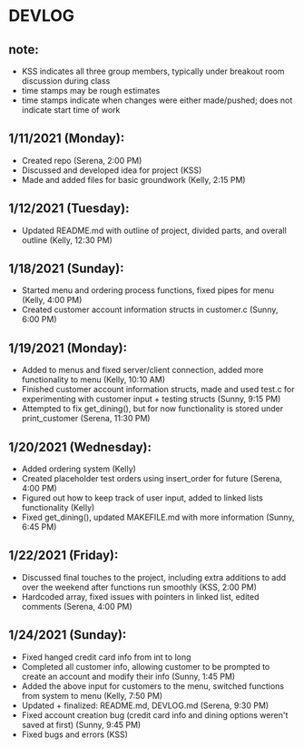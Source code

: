 # DEVLOG 

## note:
- KSS indicates all three group members, typically under breakout room discussion during class
- time stamps may be rough estimates
- time stamps indicate when changes were either made/pushed; does not indicate start time of work

## 1/11/2021 (Monday):
- Created repo (Serena, 2:00 PM)
- Discussed and developed idea for project (KSS)
- Made and added files for basic groundwork (Kelly, 2:15 PM)

## 1/12/2021 (Tuesday):
- Updated README.md with outline of project, divided parts, and overall outline (Kelly, 12:30 PM)

## 1/18/2021 (Sunday):
- Started menu and ordering process functions, fixed pipes for menu (Kelly, 4:00 PM)
- Created customer account information structs in customer.c (Sunny, 6:00 PM)

## 1/19/2021 (Monday):
- Added to menus and fixed server/client connection, added more functionality to menu (Kelly, 10:10 AM)
- Finished customer account information structs, made and used test.c for experimenting with customer input + testing structs (Sunny, 9:15 PM)
- Attempted to fix get_dining(), but for now functionality is stored under print_customer (Serena, 11:30 PM)

## 1/20/2021 (Wednesday):
- Added ordering system (Kelly)
- Created placeholder test orders using insert_order for future (Serena, 4:00 PM)
- Figured out how to keep track of user input, added to linked lists functionality (Kelly)
- Fixed get_dining(), updated MAKEFILE.md with more information (Sunny, 6:45 PM)

## 1/22/2021 (Friday):
- Discussed final touches to the project, including extra additions to add over the weekend after functions run smoothly (KSS, 2:00 PM)
- Hardcoded array, fixed issues with pointers in linked list, edited comments (Serena, 4:00 PM)

## 1/24/2021 (Sunday):
- Fixed hanged credit card info from int to long 
- Completed all customer info, allowing customer to be prompted to create an account and modify their info (Sunny, 1:45 PM)
- Added the above input for customers to the menu, switched functions from system to menu (Kelly, 7:50 PM)
- Updated + finalized: README.md, DEVLOG.md (Serena, 9:30 PM)
- Fixed account creation bug (credit card info and dining options weren't saved at first) (Sunny, 9:45 PM)
- Fixed bugs and errors (KSS) 
